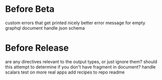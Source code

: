 # Before Beta

custom errors that get printed nicely
better error message for empty graphql document
handle json schema

# Before Release

are any directives relevant to the output types, or just ignore them?
should this attempt to determine if you don't have fragment in document?
handle scalars
test on more real apps
add recipes to repo
readme

